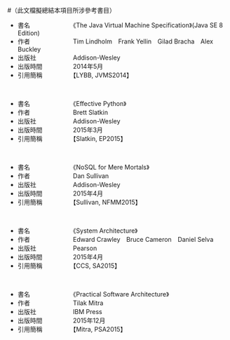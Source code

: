 #（此文檔擬總結本項目所涉參考書目）

* 書名　　　　　　　《The Java Virtual Machine Specification》(Java SE 8 Edition)
* 作者　　　　　　　Tim Lindholm　Frank Yellin　Gilad Bracha　Alex Buckley
* 出版社　　　　　　Addison-Wesley
* 出版時間　　　　　2014年5月
* 引用簡稱　　　　　【LYBB, JVMS2014】

<br />

* 書名　　　　　　　《Effective Python》
* 作者　　　　　　　Brett Slatkin
* 出版社　　　　　　Addison-Wesley
* 出版時間　　　　　2015年3月
* 引用簡稱　　　　　【Slatkin, EP2015】

<br />

* 書名　　　　　　　《NoSQL for Mere Mortals》
* 作者　　　　　　　Dan Sullivan
* 出版社　　　　　　Addison-Wesley
* 出版時間　　　　　2015年4月
* 引用簡稱　　　　　【Sullivan, NFMM2015】

<br />

* 書名　　　　　　　《System Architecture》
* 作者　　　　　　　Edward Crawley　Bruce Cameron　Daniel Selva
* 出版社　　　　　　Pearson
* 出版時間　　　　　2015年4月
* 引用簡稱　　　　　【CCS, SA2015】

<br />

* 書名　　　　　　　《Practical Software Architecture》
* 作者　　　　　　　Tilak Mitra
* 出版社　　　　　　IBM Press
* 出版時間　　　　　2015年12月
* 引用簡稱　　　　　【Mitra, PSA2015】

